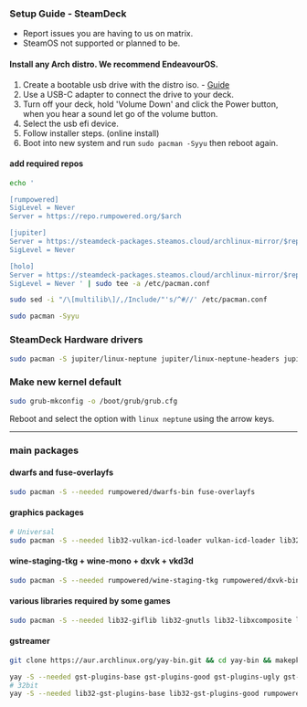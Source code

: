 <h3>Setup Guide - SteamDeck</h3>

- Report issues you are having to us on matrix.
- SteamOS not supported or planned to be.

#### Install any Arch distro. We recommend EndeavourOS.

1. Create a bootable usb drive with the distro iso. - [Guide](https://discovery.endeavouros.com/installation/create-install-media-usb-key/2021/03/)
2. Use a USB-C adapter to connect the drive to your deck.
3. Turn off your deck, hold 'Volume Down' and click the Power button, when you hear a sound let go of the volume button.
4. Select the usb efi device.
5. Follow installer steps. (online install)
6. Boot into new system and run `sudo pacman -Syyu` then reboot again.

#### add required repos

```sh
echo '

[rumpowered]
SigLevel = Never
Server = https://repo.rumpowered.org/$arch

[jupiter]
Server = https://steamdeck-packages.steamos.cloud/archlinux-mirror/$repo/os/$arch
SigLevel = Never

[holo]
Server = https://steamdeck-packages.steamos.cloud/archlinux-mirror/$repo/os/$arch
SigLevel = Never ' | sudo tee -a /etc/pacman.conf

sudo sed -i "/\[multilib\]/,/Include/"'s/^#//' /etc/pacman.conf

sudo pacman -Syyu
```

### SteamDeck Hardware drivers

```sh
sudo pacman -S jupiter/linux-neptune jupiter/linux-neptune-headers jupiter/linux-firmware-neptune jupiter/jupiter-hw-support
```

### Make new kernel default

```sh
sudo grub-mkconfig -o /boot/grub/grub.cfg
```

Reboot and select the option with `linux neptune` using the arrow keys.

------------------------------------------------------------------------------------------------------

### main packages

#### dwarfs and fuse-overlayfs
```sh
sudo pacman -S --needed rumpowered/dwarfs-bin fuse-overlayfs
```

#### graphics packages
```sh
# Universal
sudo pacman -S --needed lib32-vulkan-icd-loader vulkan-icd-loader lib32-vulkan-radeon vulkan-radeon gamescope
```

#### wine-staging-tkg + wine-mono + dxvk + vkd3d
```sh
sudo pacman -S --needed rumpowered/wine-staging-tkg rumpowered/dxvk-bin rumpowered/vkd3d-proton-bin rumpowered/windep wine-mono
```

#### various libraries required by some games
```sh
sudo pacman -S --needed lib32-giflib lib32-gnutls lib32-libxcomposite lib32-libxinerama lib32-libxslt lib32-mpg123 lib32-v4l-utils lib32-alsa-lib lib32-alsa-plugins lib32-libpulse lib32-openal lib32-zlib giflib libgphoto2 libxcrypt-compat zlib aria2
```

#### gstreamer
```sh
git clone https://aur.archlinux.org/yay-bin.git && cd yay-bin && makepkg -si

yay -S --needed gst-plugins-base gst-plugins-good gst-plugins-ugly gst-plugins-bad gstreamer-vaapi gst-libav
# 32bit
yay -S --needed lib32-gst-plugins-base lib32-gst-plugins-good rumpowered/lib32-gst-plugins-ugly lib32-gst-plugins-bad
```
